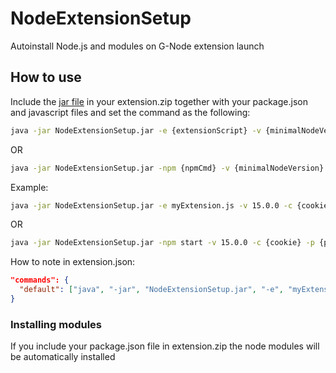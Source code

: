 # NodeExtensionSetup
Autoinstall Node.js and modules on G-Node extension launch

## How to use
Include the [jar file](https://github.com/WiredSpast/NodeExtensionSetup/releases/latest) in your extension.zip together with your package.json and javascript files and set the command as the following:
```cmd
java -jar NodeExtensionSetup.jar -e {extensionScript} -v {minimalNodeVersion} -c {cookie} -p {port} -f {filename}
```
OR
```cmd
java -jar NodeExtensionSetup.jar -npm {npmCmd} -v {minimalNodeVersion} -c {cookie} -p {port} -f {filename}
```
Example:
```cmd
java -jar NodeExtensionSetup.jar -e myExtension.js -v 15.0.0 -c {cookie} -p {port} -f {filename}
```
OR
```cmd
java -jar NodeExtensionSetup.jar -npm start -v 15.0.0 -c {cookie} -p {port} -f {filename}
```
How to note in extension.json:
```json
"commands": {
  "default": ["java", "-jar", "NodeExtensionSetup.jar", "-e", "myExtension.js", "-v", "15.0.0", "-c", "{cookie}", "-p", "{port}", "-f", "{filename}"]
}
```

### Installing modules
If you include your package.json file in extension.zip the node modules will be automatically installed
